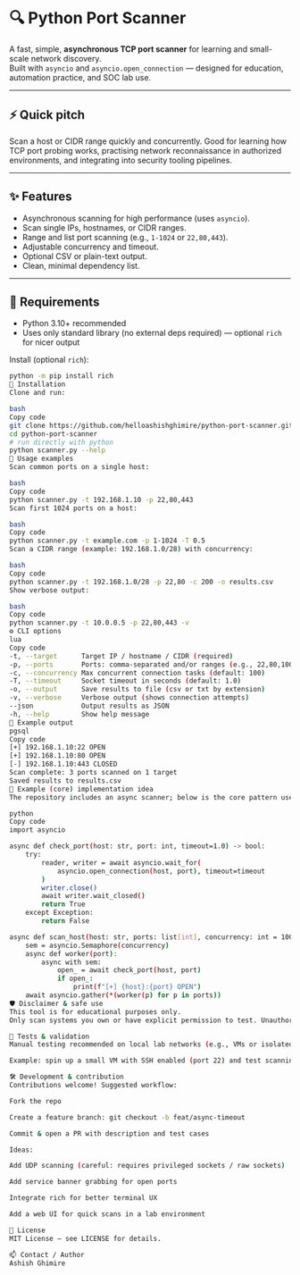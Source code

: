 # 🔍 Python Port Scanner

A fast, simple, **asynchronous TCP port scanner** for learning and small-scale network discovery.  
Built with `asyncio` and `asyncio.open_connection` — designed for education, automation practice, and SOC lab use.

---

## ⚡ Quick pitch
Scan a host or CIDR range quickly and concurrently. Good for learning how TCP port probing works, practising network reconnaissance in authorized environments, and integrating into security tooling pipelines.

---

## ✨ Features
- Asynchronous scanning for high performance (uses `asyncio`).
- Scan single IPs, hostnames, or CIDR ranges.
- Range and list port scanning (e.g., `1-1024` or `22,80,443`).
- Adjustable concurrency and timeout.
- Optional CSV or plain-text output.
- Clean, minimal dependency list.

---

## 🔧 Requirements
- Python 3.10+ recommended
- Uses only standard library (no external deps required) — optional `rich` for nicer output

Install (optional `rich`):
```bash
python -m pip install rich
💾 Installation
Clone and run:

bash
Copy code
git clone https://github.com/helloashishghimire/python-port-scanner.git
cd python-port-scanner
# run directly with python
python scanner.py --help
🚀 Usage examples
Scan common ports on a single host:

bash
Copy code
python scanner.py -t 192.168.1.10 -p 22,80,443
Scan first 1024 ports on a host:

bash
Copy code
python scanner.py -t example.com -p 1-1024 -T 0.5
Scan a CIDR range (example: 192.168.1.0/28) with concurrency:

bash
Copy code
python scanner.py -t 192.168.1.0/28 -p 22,80 -c 200 -o results.csv
Show verbose output:

bash
Copy code
python scanner.py -t 10.0.0.5 -p 22,80,443 -v
⚙️ CLI options
lua
Copy code
-t, --target      Target IP / hostname / CIDR (required)
-p, --ports       Ports: comma-separated and/or ranges (e.g., 22,80,1000-1010)
-c, --concurrency Max concurrent connection tasks (default: 100)
-T, --timeout     Socket timeout in seconds (default: 1.0)
-o, --output      Save results to file (csv or txt by extension)
-v, --verbose     Verbose output (shows connection attempts)
--json            Output results as JSON
-h, --help        Show help message
🔎 Example output
pgsql
Copy code
[+] 192.168.1.10:22 OPEN
[+] 192.168.1.10:80 OPEN
[-] 192.168.1.10:443 CLOSED
Scan complete: 3 ports scanned on 1 target
Saved results to results.csv
🧩 Example (core) implementation idea
The repository includes an async scanner; below is the core pattern used:

python
Copy code
import asyncio

async def check_port(host: str, port: int, timeout=1.0) -> bool:
    try:
        reader, writer = await asyncio.wait_for(
            asyncio.open_connection(host, port), timeout=timeout
        )
        writer.close()
        await writer.wait_closed()
        return True
    except Exception:
        return False

async def scan_host(host: str, ports: list[int], concurrency: int = 100):
    sem = asyncio.Semaphore(concurrency)
    async def worker(port):
        async with sem:
            open_ = await check_port(host, port)
            if open_:
                print(f"[+] {host}:{port} OPEN")
    await asyncio.gather(*(worker(p) for p in ports))
🛡️ Disclaimer & safe use
This tool is for educational purposes only.
Only scan systems you own or have explicit permission to test. Unauthorized scanning can be illegal and unethical. By using this tool you accept responsibility for your actions.

🧪 Tests & validation
Manual testing recommended on local lab networks (e.g., VMs or isolated subnets).

Example: spin up a small VM with SSH enabled (port 22) and test scanning against it.

🛠️ Development & contribution
Contributions welcome! Suggested workflow:

Fork the repo

Create a feature branch: git checkout -b feat/async-timeout

Commit & open a PR with description and test cases

Ideas:

Add UDP scanning (careful: requires privileged sockets / raw sockets)

Add service banner grabbing for open ports

Integrate rich for better terminal UX

Add a web UI for quick scans in a lab environment

📜 License
MIT License — see LICENSE for details.

📫 Contact / Author
Ashish Ghimire

